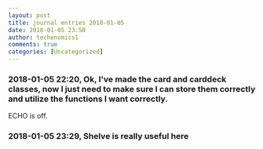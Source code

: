```yaml
---
layout: post
title: journal entries 2018-01-05
date: 2018-01-05 23:50
author: techenomics1
comments: true
categories: [Uncategorized]
---
```

### 2018-01-05 22:20, Ok, I've made the card and carddeck classes, now I just need to make sure I can store them correctly and utilize the functions I want correctly.  
ECHO is off.
### 2018-01-05 23:29, Shelve is really useful here   

